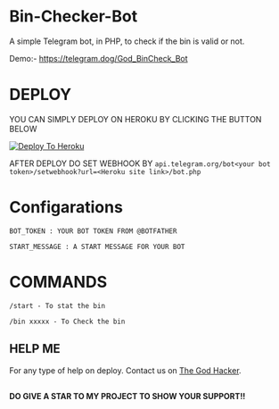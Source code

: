 # Bin-Checker-Bot

A simple Telegram bot, in PHP, to check if the bin is valid or not.

Demo:- https://telegram.dog/God_BinCheck_Bot

# DEPLOY
YOU CAN SIMPLY DEPLOY ON HEROKU BY CLICKING THE BUTTON BELOW

[![Deploy To Heroku](https://www.herokucdn.com/deploy/button.svg)](https://heroku.com/deploy?template=https://github.com/The-God-Hacker/Bin-Checker/tree/main)

AFTER DEPLOY DO SET WEBHOOK BY ``api.telegram.org/bot<your bot token>/setwebhook?url=<Heroku site link>/bot.php``

# Configarations

``BOT_TOKEN : YOUR BOT TOKEN FROM @BOTFATHER``

``START_MESSAGE : A START MESSAGE FOR YOUR BOT``

# COMMANDS

``/start - To stat the bin``

``/bin xxxxx - To Check the bin``

## HELP ME

For any type of help on deploy. Contact us on [The God Hacker](https://t.me/GodHackerOwO).


##

**DO GIVE A STAR TO MY PROJECT TO SHOW YOUR SUPPORT!!**
